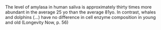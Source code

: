 The level of amylasa in human saliva is approximately thirty times more abundant in the average 25 yo than the average 81yo. In contrast, whales and dolphins (...) have no difference in cell enzyme composition in young and old (Longevity Now, p. 56)

